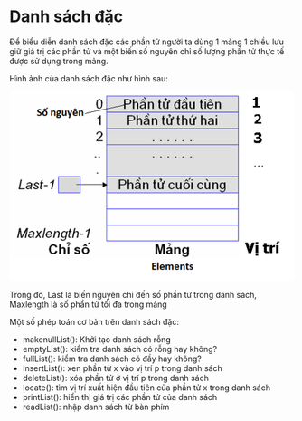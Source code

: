 # Danh sách đặc
Để biểu diễn danh sách đặc các phần tử người ta dùng 1 mảng 1 chiều lưu giữ giá trị các phần tử và một biến số nguyên chỉ số lượng phần tử thực tế được sử dụng trong mảng.

Hình ảnh của danh sách đặc như hình sau:

<img src="./dsdac.png">

Trong đó, Last là biến nguyên chỉ đến số phần tử trong danh sách, Maxlength là số phần tử tối đa trong mảng

Một số phép toán cơ bản trên danh sách đặc:
- makenullList(): Khởi tạo danh sách rỗng
- emptyList(): kiểm tra danh sách có rỗng hay không?
- fullList(): kiểm tra danh sách có đầy hay không?
- insertList(): xen phần tử x vào vị trí p trong danh sách
- deleteList(): xóa phần tử ở vị trí p trong danh sách
- locate(): tìm vị trí xuất hiện đầu tiên của phần tử x trong danh sách
- printList(): hiển thị giá trị các phần tử của danh sách
- readList(): nhập danh sách từ bàn phím